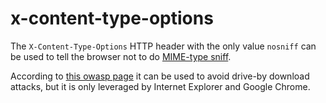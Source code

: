 # x-content-type-options

The `X-Content-Type-Options` HTTP header with the only value `nosniff` can be
used to tell the browser not to do
[MIME-type sniff](https://en.wikipedia.org/wiki/Content_sniffing).

According to [this owasp page](https://www.owasp.org/index.php/List_of_useful_HTTP_headers)
it can be used to avoid drive-by download attacks, but it is only leveraged
by Internet Explorer and Google Chrome.
